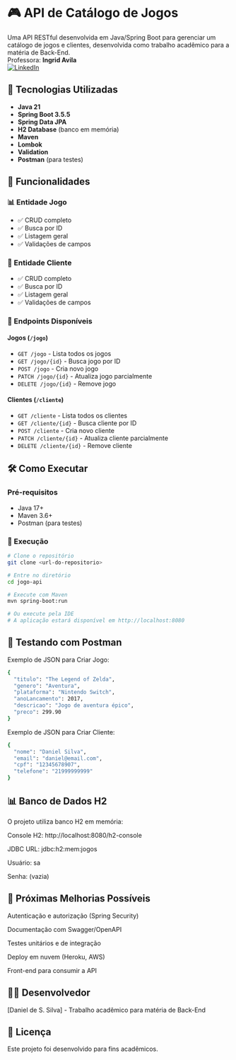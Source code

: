 # 🎮 API de Catálogo de Jogos

Uma API RESTful desenvolvida em Java/Spring Boot para gerenciar um catálogo de jogos e clientes,
desenvolvida como trabalho acadêmico para a matéria de Back-End.  
Professora: **Ingrid Avila**  
[![LinkedIn](https://img.shields.io/badge/-LinkedIn-blue?style=flat-square&logo=Linkedin&logoColor=white&link=YOUR_LINKEDIN_URL)](https://www.linkedin.com/in/ingrid-avila-0ba7a420a/)

## 🚀 Tecnologias Utilizadas

- **Java 21**
- **Spring Boot 3.5.5**
- **Spring Data JPA**
- **H2 Database** (banco em memória)
- **Maven**
- **Lombok**
- **Validation**
- **Postman** (para testes)  


## 🎯 Funcionalidades
### 📊 Entidade Jogo
- ✅ CRUD completo
- ✅ Busca por ID
- ✅ Listagem geral
- ✅ Validações de campos

### 👥 Entidade Cliente
- ✅ CRUD completo
- ✅ Busca por ID
- ✅ Listagem geral
- ✅ Validações de campos

### 🔧 Endpoints Disponíveis

#### Jogos (`/jogo`)
- `GET /jogo` - Lista todos os jogos
- `GET /jogo/{id}` - Busca jogo por ID
- `POST /jogo` - Cria novo jogo
- `PATCH /jogo/{id}` - Atualiza jogo parcialmente
- `DELETE /jogo/{id}` - Remove jogo

#### Clientes (`/cliente`)
- `GET /cliente` - Lista todos os clientes
- `GET /cliente/{id}` - Busca cliente por ID
- `POST /cliente` - Cria novo cliente
- `PATCH /cliente/{id}` - Atualiza cliente parcialmente
- `DELETE /cliente/{id}` - Remove cliente  


## 🛠️ Como Executar

### Pré-requisitos
- Java 17+
- Maven 3.6+
- Postman (para testes)

### 🚀 Execução
```bash
# Clone o repositório
git clone <url-do-repositorio>

# Entre no diretório
cd jogo-api

# Execute com Maven
mvn spring-boot:run

# Ou execute pela IDE
# A aplicação estará disponível em http://localhost:8080
```  

## 🧪 Testando com Postman
Exemplo de JSON para Criar Jogo:
``` bash
{
  "titulo": "The Legend of Zelda",
  "genero": "Aventura",
  "plataforma": "Nintendo Switch",
  "anoLancamento": 2017,
  "descricao": "Jogo de aventura épico",
  "preco": 299.90
}
```
Exemplo de JSON para Criar Cliente:
```bash  
{
  "nome": "Daniel Silva",
  "email": "daniel@email.com",
  "cpf": "12345678907",
  "telefone": "21999999999"
}  
```  

## 📊 Banco de Dados H2
O projeto utiliza banco H2 em memória:

Console H2: http://localhost:8080/h2-console

JDBC URL: jdbc:h2:mem:jogos

Usuário: sa

Senha: (vazia)

## 🔮 Próximas Melhorias Possíveis
Autenticação e autorização (Spring Security)

Documentação com Swagger/OpenAPI

Testes unitários e de integração

Deploy em nuvem (Heroku, AWS)

Front-end para consumir a API  

## 👨‍💻 Desenvolvedor
[Daniel de S. Silva] - Trabalho acadêmico para matéria de Back-End

## 📝 Licença
Este projeto foi desenvolvido para fins acadêmicos.
